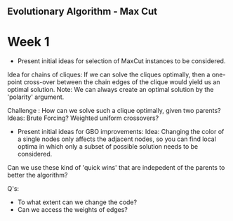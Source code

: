## Evolutionary Algorithm - Max Cut

# Week 1

- Present initial ideas for selection of MaxCut instances to be considered.

Idea for chains of cliques: If we can solve the cliques optimally, then a one-point cross-over between the chain edges of the clique would yield us an optimal solution. Note: We can always create an optimal solution by the 'polarity' argument.

Challenge : How can we solve such a clique optimally, given two parents?
Ideas: Brute Forcing? Weighted uniform crossovers?


- Present initial ideas for GBO improvements:
Idea: Changing the color of a single nodes only affects the adjacent nodes, so you can find local optima in which only a subset of possible solution needs to be considered. 

Can we use these kind of 'quick wins' that are indepedent of the parents to better the algorithm? 


Q's:
- To what extent can we change the code?
- Can we access the weights of edges?
